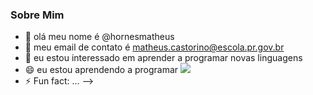 ### Sobre Mim

- 🔭 olá meu nome é @hornesmatheus
- 🌱 meu email de contato é matheus.castorino@escola.pr.gov.br
- 👯 eu estou interessado em aprender a programar novas linguagens
- 😄 eu estou aprendendo a programar ![](https://img.shields.io/badge/JavaScript-323330?style=for-the-badge&logo=javascript&logoColor=F7DF1E)
- ⚡ Fun fact: ...
-->
